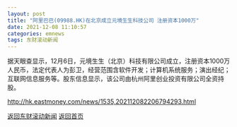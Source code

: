 ```yaml
---
layout: post
title: "阿里巴巴(09988.HK)在北京成立元境生生科技公司 注册资本1000万"
date: 2021-12-08 11:10:57
categories: emnews
tags: 东财滚动新闻
---
```


据天眼查显示，12月6日，元境生生（北京）科技有限公司成立，注册资本1000万人民币，法定代表人为彭卫，经营范围含软件开发；计算机系统服务；演出经纪；互联网信息服务等。股东信息显示，该公司由杭州阿里创业投资有限公司全资持股。

<http://hk.eastmoney.com/news/1535,202112082206794293.html>

[返回东财滚动新闻](../emnews/)
[返回首页](../)